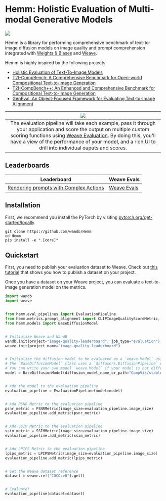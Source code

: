 # Hemm: Holistic Evaluation of Multi-modal Generative Models

[![](https://img.shields.io/badge/Hemm-docs-blue)](https://wandb.github.io/Hemm/)

Hemm is a library for performing comprehensive benchmark of text-to-image diffusion models on image quality and prompt comprehension integrated with [Weights & Biases](https://wandb.ai/site) and [Weave](https://wandb.github.io/weave/).

Hemm is highly inspired by the following projects:
- [Holistic Evaluation of Text-To-Image Models](https://crfm.stanford.edu/helm/heim/v1.0.0/)
- [T2I-CompBench: A Comprehensive Benchmark for Open-world Compositional Text-to-image Generation](https://karine-h.github.io/T2I-CompBench/)
- [T2I-CompBench++: An Enhanced and Comprehensive Benchmark for Compositional Text-to-image Generation](https://karine-h.github.io/T2I-CompBench-new/)
- [GenEval: An Object-Focused Framework for Evaluating Text-to-Image Alignment](https://arxiv.org/abs/2310.11513)

| ![](./docs/assets/evals.gif) | 
|:--:| 
| The evaluation pipeline will take each example, pass it through your application and score the output on multiple custom scoring functions using [Weave Evaluation](https://wandb.github.io/weave/guides/core-types/evaluations). By doing this, you'll have a view of the performance of your model, and a rich UI to drill into individual ouputs and scores. |

## Leaderboards

| Leaderboard | Weave Evals |
|---|---|
| [Rendering prompts with Complex Actions](https://wandb.ai/hemm-eval/mllm-eval-action/reports/Leaderboard-Rendering-prompts-with-Complex-Actions--Vmlldzo5Mjg2Nzky) | [Weave Evals](https://wandb.ai/hemm-eval/mllm-eval-action/weave/evaluations) |

## Installation

First, we recommend you install the PyTorch by visiting [pytorch.org/get-started/locally](https://pytorch.org/get-started/locally/).

```shell
git clone https://github.com/wandb/Hemm
cd Hemm
pip install -e ".[core]"
```

## Quickstart

First, you need to publish your evaluation dataset to Weave. Check out [this tutorial](https://weave-docs.wandb.ai/guides/core-types/datasets) that shows you how to publish a dataset on your project.

Once you have a dataset on your Weave project, you can evaluate a text-to-image generation model on the metrics.

```python
import wandb
import weave


from hemm.eval_pipelines import EvaluationPipeline
from hemm.metrics.prompt_alignment import CLIPImageQualityScoreMetric, CLIPScoreMetric
from hemm.models import BaseDiffusionModel


# Initialize Weave and WandB
wandb.init(project="image-quality-leaderboard", job_type="evaluation")
weave.init(project_name="image-quality-leaderboard")


# Initialize the diffusion model to be evaluated as a `weave.Model` using `BaseWeaveModel`
# The `BaseDiffusionModel` class uses a `diffusers.DiffusionPipeline` under the hood.
# You can write your own model `weave.Model` if your model is not diffusers compatible.
model = BaseDiffusionModel(diffusion_model_name_or_path="CompVis/stable-diffusion-v1-4")


# Add the model to the evaluation pipeline
evaluation_pipeline = EvaluationPipeline(model=model)


# Add PSNR Metric to the evaluation pipeline
psnr_metric = PSNRMetric(image_size=evaluation_pipeline.image_size)
evaluation_pipeline.add_metric(psnr_metric)


# Add SSIM Metric to the evaluation pipeline
ssim_metric = SSIMMetric(image_size=evaluation_pipeline.image_size)
evaluation_pipeline.add_metric(ssim_metric)


# Add LPIPS Metric to the evaluation pipeline
lpips_metric = LPIPSMetric(image_size=evaluation_pipeline.image_size)
evaluation_pipeline.add_metric(lpips_metric)


# Get the Weave dataset reference
dataset = weave.ref("COCO:v0").get()


# Evaluate!
evaluation_pipeline(dataset=dataset)
```
